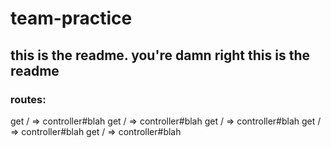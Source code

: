 # team-practice

## this is the readme. you're damn right this is the readme

### routes:
get / => controller#blah
get / => controller#blah
get / => controller#blah
get / => controller#blah
get / => controller#blah